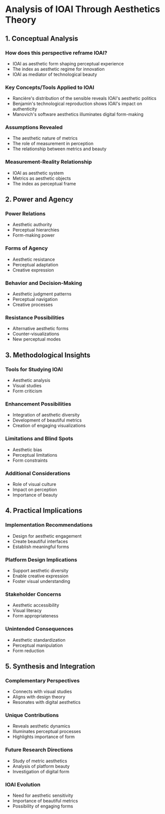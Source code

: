 # Analysis of IOAI Through Aesthetics Theory

## 1. Conceptual Analysis

### How does this perspective reframe IOAI?
- IOAI as aesthetic form shaping perceptual experience
- The index as aesthetic regime for innovation
- IOAI as mediator of technological beauty

### Key Concepts/Tools Applied to IOAI
- Rancière's distribution of the sensible reveals IOAI's aesthetic politics
- Benjamin's technological reproduction shows IOAI's impact on authenticity
- Manovich's software aesthetics illuminates digital form-making

### Assumptions Revealed
- The aesthetic nature of metrics
- The role of measurement in perception
- The relationship between metrics and beauty

### Measurement-Reality Relationship
- IOAI as aesthetic system
- Metrics as aesthetic objects
- The index as perceptual frame

## 2. Power and Agency

### Power Relations
- Aesthetic authority
- Perceptual hierarchies
- Form-making power

### Forms of Agency
- Aesthetic resistance
- Perceptual adaptation
- Creative expression

### Behavior and Decision-Making
- Aesthetic judgment patterns
- Perceptual navigation
- Creative processes

### Resistance Possibilities
- Alternative aesthetic forms
- Counter-visualizations
- New perceptual modes

## 3. Methodological Insights

### Tools for Studying IOAI
- Aesthetic analysis
- Visual studies
- Form criticism

### Enhancement Possibilities
- Integration of aesthetic diversity
- Development of beautiful metrics
- Creation of engaging visualizations

### Limitations and Blind Spots
- Aesthetic bias
- Perceptual limitations
- Form constraints

### Additional Considerations
- Role of visual culture
- Impact on perception
- Importance of beauty

## 4. Practical Implications

### Implementation Recommendations
- Design for aesthetic engagement
- Create beautiful interfaces
- Establish meaningful forms

### Platform Design Implications
- Support aesthetic diversity
- Enable creative expression
- Foster visual understanding

### Stakeholder Concerns
- Aesthetic accessibility
- Visual literacy
- Form appropriateness

### Unintended Consequences
- Aesthetic standardization
- Perceptual manipulation
- Form reduction

## 5. Synthesis and Integration

### Complementary Perspectives
- Connects with visual studies
- Aligns with design theory
- Resonates with digital aesthetics

### Unique Contributions
- Reveals aesthetic dynamics
- Illuminates perceptual processes
- Highlights importance of form

### Future Research Directions
- Study of metric aesthetics
- Analysis of platform beauty
- Investigation of digital form

### IOAI Evolution
- Need for aesthetic sensitivity
- Importance of beautiful metrics
- Possibility of engaging forms 